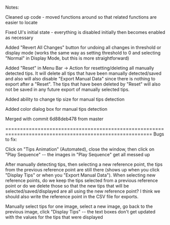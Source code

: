 Notes:

Cleaned up code - moved functions around so that related functions are easier to locate

Fixed UI's initial state - everything is disabled initially then becomes enabled as necessary

Added "Revert All Changes" button for undoing all changes in threshold or display mode (works the same way as setting threshold to 0 and selecting "Normal" in Display Mode, but this is more straightforward)

Added "Reset" in Menu Bar -> Action for resetting/deleting all manually detected tips.
It will delete all tips that have been manually detected/saved and also will also disable "Export Manual Data" since there is nothing to export after a "Reset".
The tips that have been deleted by "Reset" will also not be saved in any future export of manually selected tips.

Added ability to change tip size for manual tips detection

Added color dialog box for manual tips detection

Merged with commit 6d88deb478 from master

========================================================================================================
Bugs to fix:

Click on "Tips Animation" (Automated), close the window, then click on "Play Sequence" -- the images in "Play Sequence" get all messed up

After manually detecting tips, then selecting a new reference point, the tips from the previous reference point are still there (shows up when you click "Display Tips" or when you "Export Manual Data").
When selecting new reference points, do we keep the tips selected from a previous reference point or
do we delete those so that the new tips that will be selected/saved/displayed are all using the new reference point?
I think we should also write the reference point in the CSV file for exports.

Manually select tips for one image, select a new image, go back to the previous image, click "Display Tips" -- the text boxes don't get updated with the values for the tips that were displayed



